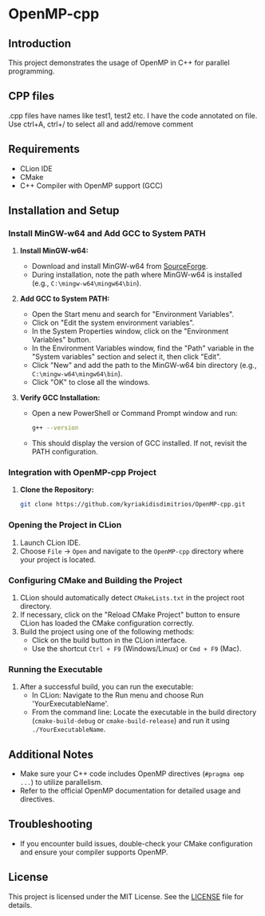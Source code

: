 # OpenMP-cpp
 
## Introduction
This project demonstrates the usage of OpenMP in C++ for parallel programming.

## CPP files
.cpp files have names like test1, test2 etc. I have the code annotated on file.
Use ctrl+A, ctrl+/ to select all and add/remove comment

## Requirements
- CLion IDE
- CMake
- C++ Compiler with OpenMP support (GCC)

## Installation and Setup

### Install MinGW-w64 and Add GCC to System PATH

1. **Install MinGW-w64:**
   - Download and install MinGW-w64 from [SourceForge](https://sourceforge.net/projects/mingw-w64/).
   - During installation, note the path where MinGW-w64 is installed (e.g., `C:\mingw-w64\mingw64\bin`).

2. **Add GCC to System PATH:**
   - Open the Start menu and search for "Environment Variables".
   - Click on "Edit the system environment variables".
   - In the System Properties window, click on the "Environment Variables" button.
   - In the Environment Variables window, find the "Path" variable in the "System variables" section and select it, then click "Edit".
   - Click "New" and add the path to the MinGW-w64 bin directory (e.g., `C:\mingw-w64\mingw64\bin`).
   - Click "OK" to close all the windows.

3. **Verify GCC Installation:**
   - Open a new PowerShell or Command Prompt window and run:
     ```sh
     g++ --version
     ```
   - This should display the version of GCC installed. If not, revisit the PATH configuration.

### Integration with OpenMP-cpp Project

1. **Clone the Repository:**
   ```bash
   git clone https://github.com/kyriakidisdimitrios/OpenMP-cpp.git

### Opening the Project in CLion
1. Launch CLion IDE.
2. Choose `File` -> `Open` and navigate to the `OpenMP-cpp` directory where your project is located.

### Configuring CMake and Building the Project
1. CLion should automatically detect `CMakeLists.txt` in the project root directory.
2. If necessary, click on the "Reload CMake Project" button to ensure CLion has loaded the CMake configuration correctly.
3. Build the project using one of the following methods:
   - Click on the build button in the CLion interface.
   - Use the shortcut `Ctrl + F9` (Windows/Linux) or `Cmd + F9` (Mac).

### Running the Executable
1. After a successful build, you can run the executable:
   - In CLion: Navigate to the Run menu and choose Run 'YourExecutableName'.
   - From the command line: Locate the executable in the build directory (`cmake-build-debug` or `cmake-build-release`) and run it using `./YourExecutableName`.

## Additional Notes
- Make sure your C++ code includes OpenMP directives (`#pragma omp ...`) to utilize parallelism.
- Refer to the official OpenMP documentation for detailed usage and directives.

## Troubleshooting
- If you encounter build issues, double-check your CMake configuration and ensure your compiler supports OpenMP.

## License
This project is licensed under the MIT License. See the [LICENSE](LICENSE) file for details.